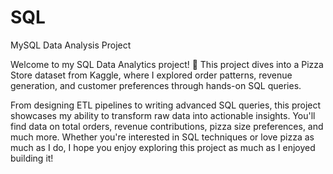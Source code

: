 # SQL
MySQL Data Analysis Project 

Welcome to my SQL Data Analytics project! 🚀 This project dives into a Pizza Store dataset from Kaggle, where I explored order patterns, revenue generation, and customer preferences through hands-on SQL queries.

From designing ETL pipelines to writing advanced SQL queries, this project showcases my ability to transform raw data into actionable insights. You'll find data on total orders, revenue contributions, pizza size preferences, and much more. Whether you're interested in SQL techniques or love pizza as much as I do, I hope you enjoy exploring this project as much as I enjoyed building it!
